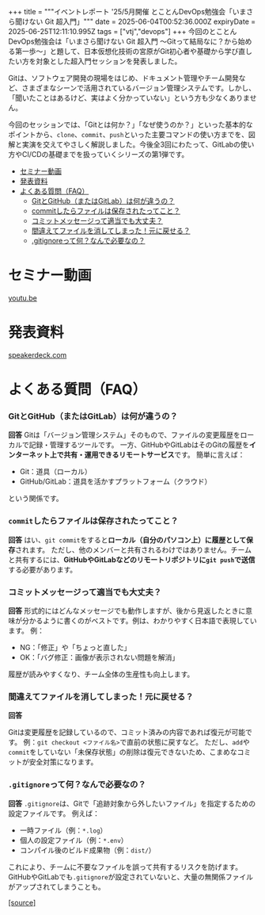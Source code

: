 +++
title = """イベントレポート '25/5月開催 とことんDevOps勉強会「いまさら聞けない Git 超入門」"""
date = 2025-06-04T00:52:36.000Z
expiryDate = 2025-06-25T12:11:10.995Z
tags = ["vtj","devops"]
+++
今回のとことんDevOps勉強会は「いまさら聞けない Git 超入門 〜Gitって結局なに？から始める第一歩〜」と題して、日本仮想化技術の宮原がGit初心者や基礎から学び直したい方を対象とした超入門セッションを発表しました。

Gitは、ソフトウェア開発の現場をはじめ、ドキュメント管理やチーム開発など、さまざまなシーンで活用されているバージョン管理システムです。しかし、「聞いたことはあるけど、実はよく分かっていない」という方も少なくありません。

今回のセッションでは、「Gitとは何か？」「なぜ使うのか？」といった基本的なポイントから、`clone`、`commit`、`push`といった主要コマンドの使い方までを、図解と実演を交えてやさしく解説しました。今後全3回にわたって、GitLabの使い方やCI/CDの基礎までを扱っていくシリーズの第1弾です。

*   [セミナー動画](#セミナー動画)
*   [発表資料](#発表資料)
*   [よくある質問（FAQ）](#よくある質問FAQ)
    *   [GitとGitHub（またはGitLab）は何が違うの？](#GitとGitHubまたはGitLabは何が違うの)
    *   [commitしたらファイルは保存されたってこと？](#commitしたらファイルは保存されたってこと)
    *   [コミットメッセージって適当でも大丈夫？](#コミットメッセージって適当でも大丈夫)
    *   [間違えてファイルを消してしまった！元に戻せる？](#間違えてファイルを消してしまった元に戻せる)
    *   [.gitignoreって何？なんで必要なの？](#gitignoreって何なんで必要なの)

セミナー動画
======

[youtu.be](https://youtu.be/A1NhmCWI2Go)

発表資料
====

[speakerdeck.com](https://speakerdeck.com/devops_vtj/imasarawen-kenai-git-chao-ru-men-gittutejie-ju-nani-karashi-merudi-bu)

よくある質問（FAQ）
===========

### GitとGitHub（またはGitLab）は何が違うの？

**回答** Gitは「バージョン管理システム」そのもので、ファイルの変更履歴をローカルで記録・管理するツールです。 一方、GitHubやGitLabはそのGitの履歴を**インターネット上で共有・運用できるリモートサービス**です。 簡単に言えば：

*   Git：道具（ローカル）
*   GitHub/GitLab：道具を活かすプラットフォーム（クラウド）

という関係です。

### `commit`したらファイルは保存されたってこと？

**回答** はい、`git commit`をすると**ローカル（自分のパソコン上）に履歴として保存**されます。 ただし、他のメンバーと共有されるわけではありません。チームと共有するには、**GitHubやGitLabなどのリモートリポジトリに`git push`で送信**する必要があります。

### コミットメッセージって適当でも大丈夫？

**回答** 形式的にはどんなメッセージでも動作しますが、後から見返したときに意味が分かるように書くのがベストです。例は、わかりやすく日本語で表現しています。 例：

*   NG：「修正」や「ちょっと直した」
*   OK：「バグ修正：画像が表示されない問題を解消」

履歴が読みやすくなり、チーム全体の生産性も向上します。

### 間違えてファイルを消してしまった！元に戻せる？

**回答**

Gitは変更履歴を記録しているので、コミット済みの内容であれば復元が可能です。 例：`git checkout <ファイル名>`で直前の状態に戻すなど。 ただし、`add`や`commit`をしていない「未保存状態」の削除は復元できないため、こまめなコミットが安全対策になります。

### `.gitignore`って何？なんで必要なの？

**回答** `.gitignore`は、Gitで「追跡対象から外したいファイル」を指定するための設定ファイルです。 例えば：

*   一時ファイル（例：`*.log`）
*   個人の設定ファイル（例：`*.env`）
*   コンパイル後のビルド成果物（例：`dist/`）

これにより、チームに不要なファイルを誤って共有するリスクを防げます。GitHubやGitLabでも`.gitignore`が設定されていないと、大量の無関係ファイルがアップされてしまうことも。

[[source]](https://devops-blog.virtualtech.jp/entry/20250604/1748998356)
